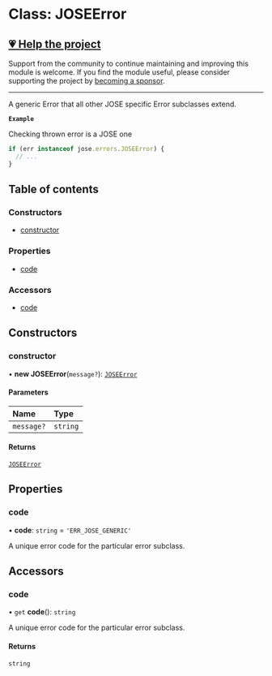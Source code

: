 # Class: JOSEError

## [💗 Help the project](https://github.com/sponsors/panva)

Support from the community to continue maintaining and improving this module is welcome. If you find the module useful, please consider supporting the project by [becoming a sponsor](https://github.com/sponsors/panva).

---

A generic Error that all other JOSE specific Error subclasses extend.

**`Example`**

Checking thrown error is a JOSE one

```js
if (err instanceof jose.errors.JOSEError) {
  // ...
}
```

## Table of contents

### Constructors

- [constructor](util_errors.JOSEError.md#constructor)

### Properties

- [code](util_errors.JOSEError.md#code)

### Accessors

- [code](util_errors.JOSEError.md#code-1)

## Constructors

### constructor

• **new JOSEError**(`message?`): [`JOSEError`](util_errors.JOSEError.md)

#### Parameters

| Name | Type |
| :------ | :------ |
| `message?` | `string` |

#### Returns

[`JOSEError`](util_errors.JOSEError.md)

## Properties

### code

• **code**: `string` = `'ERR_JOSE_GENERIC'`

A unique error code for the particular error subclass.

## Accessors

### code

• `get` **code**(): `string`

A unique error code for the particular error subclass.

#### Returns

`string`
